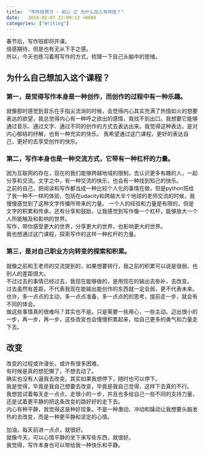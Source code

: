 ```yaml
---
title:  "写作班预习 - 初心 之 为什么加入写作班？"
date:   2016-02-07 22:09:12 +0800
categories: ["Writing"]
---
```

春节后，写作班即将开课。  
倍感期待，但是也有无从下手之感。  
所以，今天也练习着用写作的方式，梳理一下自己头脑中的思绪。

## 为什么自己想加入这个课程？  

### 第一，是觉得写作本身是一种创作，而创作的过程中有一种乐趣。
  
就像那时感觉到音乐在手指尖流淌的时候，会觉得内心其实充满了热情如火的想要表达的欲望，我总觉得内心有一种呼之欲出的感情，我找不到出口。我想要它能够通过音乐、通过文字、通过不同的创作的方式去表达出来。我觉得这种表达，是对内心郁结的纾解，也有一种充实的快乐。
我希望通过这门课程，更好的表达自己，更好的去享受创作的快乐。  
 
### 第二，写作本身也是一种交流方式，它带有一种杠杆的力量。  

因为互联网的存在，现在的我们能够跨越地域的限制，去认识更多有趣的人，一起分享和交流。文字之中，有一种交流的快乐，也会有一种找到知己的快乐。  
之前的自己，把阅读和写作都当成一种比较个人化的事情在做，但是python班给了我一种不一样的体验，包括在udacity和跨越大半个地球的老师交流的时候，我慢慢感觉到了这种文字传播所带来的力量。
一个人的经验和力量是有限的，但是文字的积累和传承，还有分享和鼓励，让我感觉到写作像一个杠杆，能够放大一个人所能触及和影响的世界。  
写作，带你感受更大的世界，分享更大的世界，也影响更大的世界。  
我也想通过这门课程，探索写作的这样一种杠杆的力量。  

### 第三，是对自己职业方向转变的探索和积累。  

就像之前和王老师的交流提到的，如果想要转行，我之前的积累可以说是很弱，也别人的差距很大。  
不过过去的事情已经过去，我现在能够做的，是用现在的输出去弥补，去改变。  
过去虽然有差距，不代表我现在能输出能创作的东西就一定会弱，更不代表未来。  
也许，多一点点的主动，多一点点准备，多一点点的的思考，提前走一步，就会有不同的体会。  
做这些事情真的很难吗？其实也不是。只是需要一些用心，一些主动。迈出很小的一步，再一步，再一步，这些改变也会慢慢积累起来，给自己更多的勇气和力量走下去。

## 改变
改变的过程或许漫长，或许有很多困难。  
有时候是真的想犯懒了，不想去动了。  
确实也没有人逼我去改变。其实如果我想停下，随时也可以停下。  
我是觉得，毕竟是我自己想要去改变，毕竟是我自己觉得，这样下去真的不行。  
我想尝试着每天走一点点，走很小的一步，并且也多给自己一些不同的支持力量，还是试着更平静的把这条改变的路好好的走下去。  
内心有种平静，我觉得这是种好现象。不是一种激动、冲动和躁动让我想要头脑发热的去改变，而是一种更平静和坚定的心情。  

加油，每天前进一点点，就很好。  
就像今天，可以心情平静的坐下来写些东西，就很好。  
我觉得，写作本身也可以带给我一种快乐和平静。

